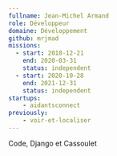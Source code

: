```yaml
---
fullname: Jean-Michel Armand
role: Développeur
domaine: Développement
github: mrjmad
missions:
  - start: 2018-12-21
    end: 2020-03-31
    status: independent
  - start: 2020-10-28	    	    
    end: 2021-12-31
    status: independent    
startups:
    - aidantsconnect
previously:
    - voir-et-localiser    
---
```


Code, Django et Cassoulet
